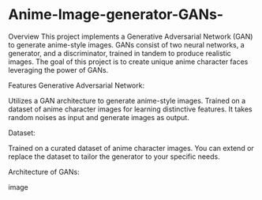 # Anime-Image-generator-GANs-

Overview This project implements a Generative Adversarial Network (GAN) to generate anime-style images. GANs consist of two neural networks, a generator, and a discriminator, trained in tandem to produce realistic images. The goal of this project is to create unique anime character faces leveraging the power of GANs.

Features Generative Adversarial Network:

Utilizes a GAN architecture to generate anime-style images. Trained on a dataset of anime character images for learning distinctive features. It takes random noises as input and generate images as output.

Dataset:

Trained on a curated dataset of anime character images. You can extend or replace the dataset to tailor the generator to your specific needs.

Architecture of GANs:

image
